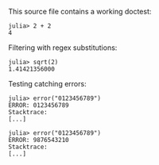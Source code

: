 This source file contains a working doctest:

```jldoctest
julia> 2 + 2
4
```

Filtering with regex substitutions:

```jldoctest; filter = r"([0-9]+\.[0-9]{8})[0-9]+" => s"\1***"
julia> sqrt(2)
1.41421356000
```

Testing catching errors:

```jldoctest
julia> error("0123456789")
ERROR: 0123456789
Stacktrace:
[...]
```

```jldoctest; filter = r"\b[0-9]+\b"
julia> error("0123456789")
ERROR: 9876543210
Stacktrace:
[...]
```
